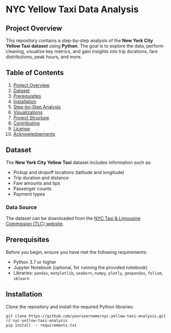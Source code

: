 # NYC Yellow Taxi Data Analysis

## Project Overview
This repository contains a step-by-step analysis of the **New York City Yellow Taxi dataset** using **Python**. The goal is to explore the data, perform cleaning, visualize key metrics, and gain insights into trip durations, fare distributions, peak hours, and more.

## Table of Contents
1. [Project Overview](#project-overview)
2. [Dataset](#dataset)
3. [Prerequisites](#prerequisites)
4. [Installation](#installation)
5. [Step-by-Step Analysis](#step-by-step-analysis)
6. [Visualizations](#visualizations)
7. [Project Structure](#project-structure)
8. [Contributing](#contributing)
9. [License](#license)
10. [Acknowledgements](#acknowledgements)


## Dataset
The **New York City Yellow Taxi** dataset includes information such as:
- Pickup and dropoff locations (latitude and longitude)
- Trip duration and distance
- Fare amounts and tips
- Passenger counts
- Payment types

### Data Source
The dataset can be downloaded from the [NYC Taxi & Limousine Commission (TLC) website](https://www.nyc.gov/site/tlc/about/tlc-trip-record-data.page).

## Prerequisites
Before you begin, ensure you have met the following requirements:
- Python 3.7 or higher
- Jupyter Notebook (optional, for running the provided notebook)
- Libraries: `pandas`, `matplotlib`, `seaborn`, `numpy`, `plotly`, `geopandas`, `folium`, `sklearn`

## Installation
Clone the repository and install the required Python libraries:

```bash
git clone https://github.com/yourusername/nyc-yellow-taxi-analysis.git
cd nyc-yellow-taxi-analysis
pip install -r requirements.txt
